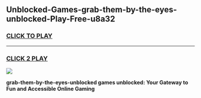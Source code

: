 
## Unblocked-Games-grab-them-by-the-eyes-unblocked-Play-Free-u8a32
<h3>
<a href="https://premium76.site?title=grab-them-by-the-eyes-unblocked&ref=23A">CLICK TO PLAY</a></h3>
<hr>

<h3>
<a href="https://premium76.site?title=grab-them-by-the-eyes-unblocked&ref=23A">CLICK 2 PLAY</a>
  
</h3>

<a href="https://premium76.site?title=grab-them-by-the-eyes-unblocked&ref=23A"><img src="https://clearcache.store/games.png"></a>


**grab-them-by-the-eyes-unblocked games unblocked: Your Gateway to Fun and Accessible Online Gaming**
